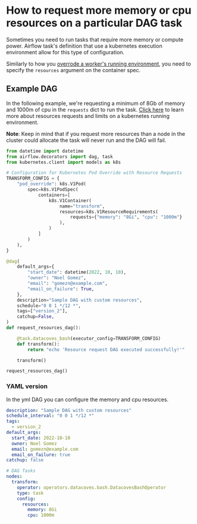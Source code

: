# How to request more memory or cpu resources on a particular DAG task

Sometimes you need to run tasks that require more memory or compute power. Airflow task's definition that use a kubernetes execution environment allow for this type of configuration.

Similarly to how you [overrode a worker's running environment](/how-tos/airflow/customize-worker-environment.md), you need to specify the `resources` argument on the container spec.

## Example DAG

In the following example, we're requesting a minimum of 8Gb of memory and 1000m of cpu in the `requests` dict to run the task. [Click here](https://pwittrock.github.io/docs/tasks/configure-pod-container/assign-cpu-ram-container/) to learn more about resources requests and limits on a kubernetes running environment.

**Note**: Keep in mind that if you request more resources than a node in the cluster could allocate the task will never run and the DAG will fail.

```python
from datetime import datetime
from airflow.decorators import dag, task
from kubernetes.client import models as k8s

# Configuration for Kubernetes Pod Override with Resource Requests
TRANSFORM_CONFIG = {
    "pod_override": k8s.V1Pod(
        spec=k8s.V1PodSpec(
            containers=[
                k8s.V1Container(
                    name="transform",
                    resources=k8s.V1ResourceRequirements(
                        requests={"memory": "8Gi", "cpu": "1000m"}
                    ),
                )
            ]
        )
    ),
}

@dag(
    default_args={
        "start_date": datetime(2022, 10, 10),
        "owner": "Noel Gomez",
        "email": "gomezn@example.com",
        "email_on_failure": True,
    },
    description="Sample DAG with custom resources",
    schedule="0 0 1 */12 *",
    tags=["version_2"],
    catchup=False,
)
def request_resources_dag():

    @task.datacoves_bash(executor_config=TRANSFORM_CONFIG)
    def transform():
        return "echo 'Resource request DAG executed successfully!'"

    transform()

request_resources_dag()
```

### YAML version
In the yml DAG you can configure the memory and cpu resources.

```yaml
description: "Sample DAG with custom resources"
schedule_interval: "0 0 1 */12 *"
tags:
  - version_2
default_args:
  start_date: 2022-10-10
  owner: Noel Gomez
  email: gomezn@example.com
  email_on_failure: true
catchup: false

# DAG Tasks
nodes:
  transform:
    operator: operators.datacoves.bash.DatacovesBashOperator
    type: task
    config:
      resources:
        memory: 8Gi
        cpu: 1000m
```
